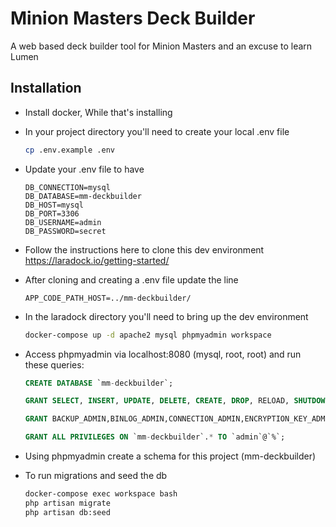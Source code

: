 # Minion Masters Deck Builder
A web based deck builder tool for Minion Masters and an excuse to learn Lumen

## Installation

- Install docker, While that's installing

- In your project directory you'll need to create your local .env file
    ```bash
    cp .env.example .env
    ```
- Update your .env file to have
    ```
    DB_CONNECTION=mysql
    DB_DATABASE=mm-deckbuilder
    DB_HOST=mysql
    DB_PORT=3306
    DB_USERNAME=admin
    DB_PASSWORD=secret
    ```

- Follow the instructions here to clone this dev environment 
https://laradock.io/getting-started/

- After cloning and creating a .env file update the line
    ```
    APP_CODE_PATH_HOST=../mm-deckbuilder/
    ```

- In the laradock directory you'll need to bring up the dev environment
    ```bash
    docker-compose up -d apache2 mysql phpmyadmin workspace
    ```
 - Access phpmyadmin via localhost:8080 (mysql, root, root) and run these queries: 
    ```sql
    CREATE DATABASE `mm-deckbuilder`;

    GRANT SELECT, INSERT, UPDATE, DELETE, CREATE, DROP, RELOAD, SHUTDOWN, PROCESS, FILE, REFERENCES, INDEX, ALTER, SHOW DATABASES, SUPER, CREATE TEMPORARY TABLES, LOCK TABLES, EXECUTE, REPLICATION SLAVE, REPLICATION CLIENT, CREATE VIEW, SHOW VIEW, CREATE ROUTINE, ALTER ROUTINE, CREATE USER, EVENT, TRIGGER, CREATE TABLESPACE, CREATE ROLE, DROP ROLE ON *.* TO `admin`@`%` WITH GRANT OPTION;

    GRANT BACKUP_ADMIN,BINLOG_ADMIN,CONNECTION_ADMIN,ENCRYPTION_KEY_ADMIN,GROUP_REPLICATION_ADMIN,PERSIST_RO_VARIABLES_ADMIN,REPLICATION_SLAVE_ADMIN,RESOURCE_GROUP_ADMIN,RESOURCE_GROUP_USER,ROLE_ADMIN,SET_USER_ID,SYSTEM_VARIABLES_ADMIN,XA_RECOVER_ADMIN ON *.* TO `admin`@`%` WITH GRANT OPTION;

    GRANT ALL PRIVILEGES ON `mm-deckbuilder`.* TO `admin`@`%`;
    ```
 - Using phpmyadmin create a schema for this project (mm-deckbuilder)
 - To run migrations and seed the db
    ```bash
    docker-compose exec workspace bash
    php artisan migrate
    php artisan db:seed
    ```
